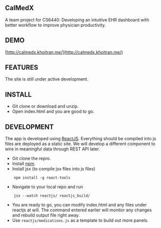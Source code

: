 ## CalMedX
A team project for CS6440: Developing an intuitive EHR dashboard with better workflow to improve physician productivity.

## DEMO
[http://calmedx.khoitran.me/](http://calmedx.khoitran.me/)

## FEATURES
The site is still under active development.

## INSTALL
* Git clone or download and unzip.
* Open index.html and you are good to go.

## DEVELOPMENT
The app is developed using [ReactJS](https://github.com/reactjs/). Everything should be compiled into js files are deployed as a static site. We will develop a different component to wire in meaningful data through REST API later.

* Git clone the repro.
* Install [npm](http://nodejs.org/download/).
* Install jsx (to compile jsx files into js files)
``` 
	npm install -g react-tools
```		
* Navigate to your local repo and run
```
	jsx --watch reactjs/ reactjs_build/
```
* You are ready to go, you can modify index.html and any files under reactjs at will. The command entered earlier will monitor any changes and rebuild output file right away.
* Use ```reactjs/medications.js``` as a template to build out more panels.


